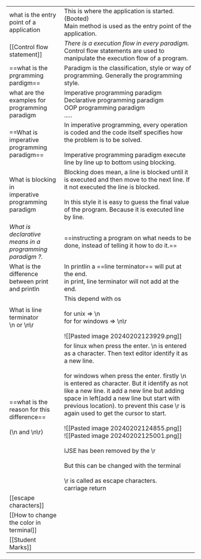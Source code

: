

|                                                                 |                                                                                                                                                                                                                                                                                                                                                                                                                                                                                                                                                                                                                                        |
| --------------------------------------------------------------- | -------------------------------------------------------------------------------------------------------------------------------------------------------------------------------------------------------------------------------------------------------------------------------------------------------------------------------------------------------------------------------------------------------------------------------------------------------------------------------------------------------------------------------------------------------------------------------------------------------------------------------------- |
| what is the entry point of a application                        | This is where the application is started. (Booted)<br>Main method is used as the entry point of the application.                                                                                                                                                                                                                                                                                                                                                                                                                                                                                                                       |
| [[Control flow statement]]                                      | *There is a execution flow in every paradigm.* Control flow statements are used to manipulate the execution flow of a program.                                                                                                                                                                                                                                                                                                                                                                                                                                                                                                         |
| ==what is the prgramming pardigm==                              | Paradigm is the classification, style or way of programming. Generally the programming style.                                                                                                                                                                                                                                                                                                                                                                                                                                                                                                                                          |
| what are the examples for programming paradigm                  | Imperative programming paradigm<br>Declarative programming paradigm<br>OOP programming paradigm<br>.....<br>                                                                                                                                                                                                                                                                                                                                                                                                                                                                                                                           |
| ==What is imperative programming paradigm==                     | In imperative programming, every operation is coded and the code itself specifies how the problem is to be solved.<br><br>Imperative programming paradigm execute line  by line up to bottom using blocking.                                                                                                                                                                                                                                                                                                                                                                                                                           |
| What is blocking in <br>imperative programming<br>paradigm      | Blocking does mean, a line is blocked until it is executed and then move to the next line. If it not executed the line is blocked.<br><br>In this style it is easy to guess the final value of the program. Because it is executed line by line.                                                                                                                                                                                                                                                                                                                                                                                       |
| *What is declarative means in a programming paradigm ?.*        | ==instructing a program on what needs to be done, instead of telling it how to do it.==                                                                                                                                                                                                                                                                                                                                                                                                                                                                                                                                                |
| What is the difference between print and println                | In printlin a ==line terminator== will put at the end.<br>in print, line terminator will not add at the end.<br>                                                                                                                                                                                                                                                                                                                                                                                                                                                                                                                       |
| What is line terminator<br>\n or \n\r                           | This depend with os  <br><br>for unix => \n<br>for for windows => \n\r<br><br>![[Pasted image 20240202123929.png]]<br>                                                                                                                                                                                                                                                                                                                                                                                                                                                                                                                 |
| ==what is the reason for this difference==<br><br>(\n and \n\r) | for linux when press the enter. \n is entered as a character. Then text editor identify it as a new line.<br><br>for windows when press the enter. firstly \n is entered as character. But it identify as not like a new line. it add a new line but adding space in left(add a new line but start with previous location). to prevent this case \r is again used to get the cursor to start.<br><br>![[Pasted image 20240202124855.png]]<br>![[Pasted image 20240202125001.png]]<br><br>IJSE has been removed by the \r<br><br>But this can be changed with the terminal<br><br>\r is called as escape characters.<br>carriage return |
| [[escape characters]]                                           | <br>                                                                                                                                                                                                                                                                                                                                                                                                                                                                                                                                                                                                                                   |
| [[How to change the color in terminal]]                         |                                                                                                                                                                                                                                                                                                                                                                                                                                                                                                                                                                                                                                        |
| [[Student Marks]]                                               |                                                                                                                                                                                                                                                                                                                                                                                                                                                                                                                                                                                                                                        |
